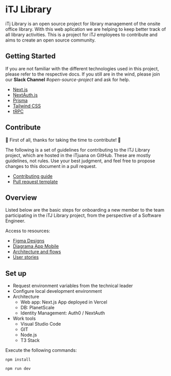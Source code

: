 # iTJ Library

iTj Library is an open source project for library management of the onsite office library. With this web aplication we are helping to keep better track of all library activities. This is a project for iTJ employees to contribute and aims to create an open source community.

## Getting Started

If you are not familiar with the different technologies used in this project, please refer to the respective docs. If you still are in the wind, please join our **Slack Channel** _#open-source-project_ and ask for help.

- [Next.js](https://nextjs.org)
- [NextAuth.js](https://next-auth.js.org)
- [Prisma](https://prisma.io)
- [Tailwind CSS](https://tailwindcss.com)
- [tRPC](https://trpc.io)

## Contribute

🎉 First of all, thanks for taking the time to contribute! 🎉

The following is a set of guidelines for contributing to the ITJ Library project, which are hosted in the iTjuana on GitHub. These are mostly guidelines, not rules. Use your best judgment, and feel free to propose changes to this document in a pull request.

- [Contributing guide](https://github.com/iTjuana/itj-library/blob/main/CONTRIBUTING.md)
- [Pull request template](https://github.com/iTjuana/itj-library/blob/main/pull_request_template.md)

## Overview

Listed below are the basic steps for onboarding a new member to the team participating in the iTJ Library project, from the perspective of a Software Engineer.

Access to resources:

- [Figma Designs](https://www.figma.com/file/7tS84vnEWwKH3MvdniMeal/ItjLibrary?type=design&node-id=301%3A92&mode=design&t=2DRMkK2jS8cUtfJp-1)
- [Diagrama App Mobile](https://lucid.app/lucidchart/75d83b69-2b31-4354-b5a7-7271acfd5102/edit?viewport_loc=2000%2C298%2C3920%2C1875%2C0_0&invitationId=inv_66836220-d2d3-41ff-ae53-b365e213f5f4)
- [Architecture and flows](https://lucid.app/lucidchart/55fcd45b-2d51-4e2d-a825-204ab11755e6/edit?viewport_loc=-2747%2C-294%2C5875%2C3080%2C0_0&invitationId=inv_29f9528a-fc54-4ddc-a937-5e2396f4a6fa)
- [User stories](https://docs.google.com/document/d/118hiJWdmPRVn7vtECq_tUolzYpJS5mKx/edit)

## Set up

- Request environment variables from the technical leader
- Configure local development environment
- Architecture
  - Web app: Next.js App deployed in Vercel
  - DB: PlanetScale
  - Identity Management: Auth0 / NextAuth
- Work tools
  - Visual Studio Code
  - GIT
  - Node.js
  - T3 Stack

Execute the following commands:

`npm install`

`npm run dev`
